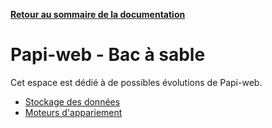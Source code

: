 **[Retour au sommaire de la documentation](../README.md)**

# Papi-web - Bac à sable

Cet espace est dédié à de possibles évolutions de Papi-web.

- [Stockage des données](91-data-storage.md)
- [Moteurs d'appariement](92-pairing-engines.md)

